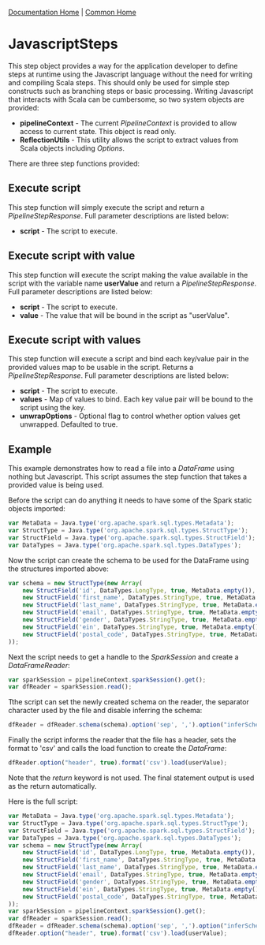 [Documentation Home](../../docs/readme.md) | [Common Home](../readme.md)

# JavascriptSteps
This step object provides a way for the application developer to define steps at runtime using the Javascript language
without the need for writing and compiling Scala steps. This should only be used for simple step constructs such as 
branching steps or basic processing. Writing Javascript that interacts with Scala can be cumbersome, so two system 
objects are provided:

* **pipelineContext** - The current *PipelineContext* is provided to allow access to current state. This object is read only.
* **ReflectionUtils** - This utility allows the script to extract values from Scala objects including *Options*.

There are three step functions provided:

## Execute script 
This step function will simply execute the script and return a *PipelineStepResponse*.
Full parameter descriptions are listed below:
* **script** - The script to execute.

## Execute script with value 
This step function will execute the script making the value available in the script with the variable name **userValue**
and return a *PipelineStepResponse*.
Full parameter descriptions are listed below: 
* **script** - The script to execute.
* **value** - The value that will be bound in the script as "userValue".

## Execute script with values
This step function will execute a script and bind each key/value pair in the provided values map to be usable in the script.
Returns a *PipelineStepResponse*.
Full parameter descriptions are listed below:
* **script** - The script to execute.
* **values** - Map of values to bind. Each key value pair will be bound to the script using the key.
* **unwrapOptions** - Optional flag to control whether option values get unwrapped. Defaulted to true.

## Example
This example demonstrates how to read a file into a *DataFrame* using nothing but Javascript. This script assumes the 
step function that takes a provided value is being used.

Before the script can do anything it needs to have some of the Spark static objects imported:

```javascript
var MetaData = Java.type('org.apache.spark.sql.types.Metadata');
var StructType = Java.type('org.apache.spark.sql.types.StructType');
var StructField = Java.type('org.apache.spark.sql.types.StructField');
var DataTypes = Java.type('org.apache.spark.sql.types.DataTypes');
```

Now the script can create the schema to be used for the DataFrame using the structures imported above:

```javascript
var schema = new StructType(new Array(
	new StructField('id', DataTypes.LongType, true, MetaData.empty()),
	new StructField('first_name', DataTypes.StringType, true, MetaData.empty()),
	new StructField('last_name', DataTypes.StringType, true, MetaData.empty()),
	new StructField('email', DataTypes.StringType, true, MetaData.empty()),
	new StructField('gender', DataTypes.StringType, true, MetaData.empty()),
	new StructField('ein', DataTypes.StringType, true, MetaData.empty()),
	new StructField('postal_code', DataTypes.StringType, true, MetaData.empty())
));
```

Next the script needs to get a handle to the *SparkSession* and create a *DataFrameReader*:

```javascript
var sparkSession = pipelineContext.sparkSession().get();
var dfReader = sparkSession.read();
```

Tthe script can set the newly created schema on the reader, the separator character used by the file and disable 
inferring the schema:

```javascript
dfReader = dfReader.schema(schema).option('sep', ',').option("inferSchema", false)
```

Finally the script informs the reader that the file has a header, sets the format to 'csv' and calls the load function
to create the *DataFrame*:

```javascript
dfReader.option("header", true).format('csv').load(userValue);
```

Note that the *return* keyword is not used. The final statement output is used as the return automatically.

Here is the full script:

```javascript
var MetaData = Java.type('org.apache.spark.sql.types.Metadata');
var StructType = Java.type('org.apache.spark.sql.types.StructType');
var StructField = Java.type('org.apache.spark.sql.types.StructField');
var DataTypes = Java.type('org.apache.spark.sql.types.DataTypes');
var schema = new StructType(new Array(
	new StructField('id', DataTypes.LongType, true, MetaData.empty()),
	new StructField('first_name', DataTypes.StringType, true, MetaData.empty()),
	new StructField('last_name', DataTypes.StringType, true, MetaData.empty()),
	new StructField('email', DataTypes.StringType, true, MetaData.empty()),
	new StructField('gender', DataTypes.StringType, true, MetaData.empty()),
	new StructField('ein', DataTypes.StringType, true, MetaData.empty()),
	new StructField('postal_code', DataTypes.StringType, true, MetaData.empty())
));
var sparkSession = pipelineContext.sparkSession().get();
var dfReader = sparkSession.read();
dfReader = dfReader.schema(schema).option('sep', ',').option("inferSchema", false)
dfReader.option("header", true).format('csv').load(userValue);
```
